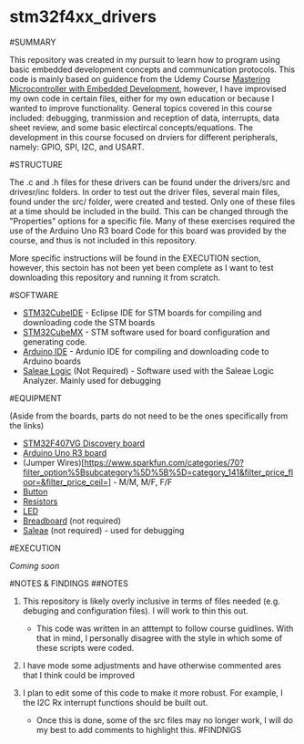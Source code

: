 # stm32f4xx_drivers

#SUMMARY

This repository was created in my pursuit to learn how to program using basic embedded development concepts and communication protocols. This code is mainly based on guidence from the Udemy Course [Mastering Microcontroller with Embedded Development](https://www.udemy.com/course/mastering-microcontroller-with-peripheral-driver-development/), however, I have improvised my own code in certain files, either for my own education or because I wanted to improve functionality. General topics covered in this course included: debugging, tranmission and reception of data, interrupts, data sheet review, and some basic electircal concepts/equations. The development in this course focused on drviers for different peripherals, namely: GPIO, SPI, I2C, and USART.

#STRUCTURE

The .c and .h files for these drivers can be found under the drivers/src and drivesr/inc folders. In order to test out the driver files, several main files, found under the src/ folder, were created and tested. Only one of these files at a time should be included in the build. This can be changed through the "Properties" options for a specific file. Many of these exercises required the use of the Arduino Uno R3 board Code for this board was provided by the course, and thus is not included in this repository.

More specific instructions will be found in the EXECUTION section, however, this sectoin has not been yet been complete as I want to test downloading this repository and running it from scratch.



#SOFTWARE

* [STM32CubeIDE](https://www.st.com/en/development-tools/stm32cubeide.html) - Eclipse IDE for STM boards for compiling and downloading code the STM boards
* [STM32CubeMX](https://www.st.com/en/development-tools/stm32cubemx.html) - STM software used for board configuration and generating code.
* [Arduino IDE](https://www.arduino.cc/en/main/software) - Ardunio IDE for compiling and downloading code to Arduino boards
* [Saleae Logic](https://www.saleae.com/downloads/) (Not Required) - Software used with the Saleae Logic Analyzer. Mainly used for debugging

#EQUIPMENT

(Aside from the boards, parts do not need to be the ones specifically from the links)
* [STM32F407VG Discovery board](https://www.st.com/en/microcontrollers-microprocessors/stm32f407vg.html)
* [Arduino Uno R3 board](https://store.arduino.cc/usa/arduino-uno-rev3)
* (Jumper Wires)[https://www.sparkfun.com/categories/70?filter_option%5Bsubcategory%5D%5B%5D=category_141&filter_price_floor=&filter_price_ceil=] - M/M, M/F, F/F
* [Button](https://www.sparkfun.com/products/9190)
* [Resistors](https://www.sparkfun.com/products/10969)
* [LED](https://www.sparkfun.com/products/11453)
* [Breadboard](https://www.sparkfun.com/categories/302) (not required)
* [Saleae](https://www.saleae.com/?gclid=CjwKCAjwt-L2BRA_EiwAacX32XsoGm0Yp4Q8MC6PGyVUD8ljaMZ1ytSmwZ6YtaiI7lsXhTjVUKWudRoC-qUQAvD_BwE) (not required) - used for debugging

#EXECUTION

*Coming soon*

#NOTES & FINDINGS
##NOTES
1. This repository is likely overly inclusive in terms of files needed (e.g. debuging and configuration files). I will work to thin this out.
    - This code was written in an atttempt to follow course guidlines. With that in mind, I personally disagree with the style in which some of these scripts were coded.

2. I have mode some adjustments and have otherwise commented ares that I think could be improved
3. I plan to edit some of this code to make it more robust. For example, I the I2C Rx interrupt functions should be built out.
    - Once this is done, some of the src files may no longer work, I will do my best to add comments to highlight this.
 #FINDNIGS

